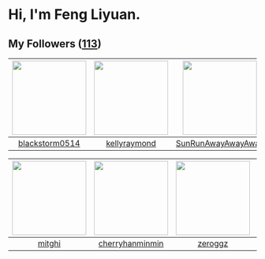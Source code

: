 # Hi, I'm Feng Liyuan.

## My Followers ([113](https://github.com/SunRunAway?tab=followers))

| <img src="https://avatars.githubusercontent.com/u/74522790?v=4" width="150" height="150" /> | <img src="https://avatars.githubusercontent.com/u/58126365?v=4" width="150" height="150" /> | <img src="https://avatars.githubusercontent.com/u/51537937?v=4" width="150" height="150" /> | <img src="https://avatars.githubusercontent.com/u/71307974?v=4" width="150" height="150" /> |
| :-----------------------------------------------------------------------------------------: | :-----------------------------------------------------------------------------------------: | :-----------------------------------------------------------------------------------------: | :-----------------------------------------------------------------------------------------: |
|                     [blackstorm0514](https://github.com/blackstorm0514)                     |                       [kellyraymond](https://github.com/kellyraymond)                       |                 [SunRunAwayAwayAway](https://github.com/SunRunAwayAwayAway)                 |                       [StevenJokess](https://github.com/StevenJokess)                       |

| <img src="https://avatars.githubusercontent.com/u/55898975?v=4" width="150" height="150" /> | <img src="https://avatars.githubusercontent.com/u/83270523?v=4" width="150" height="150" /> | <img src="https://avatars.githubusercontent.com/u/55519398?v=4" width="150" height="150" /> | <img src="https://avatars.githubusercontent.com/u/65283311?v=4" width="150" height="150" /> |
| :-----------------------------------------------------------------------------------------: | :-----------------------------------------------------------------------------------------: | :-----------------------------------------------------------------------------------------: | :-----------------------------------------------------------------------------------------: |
|                             [mitghi](https://github.com/mitghi)                             |                    [cherryhanminmin](https://github.com/cherryhanminmin)                    |                            [zeroggz](https://github.com/zeroggz)                            |                           [alekssze](https://github.com/alekssze)                           |